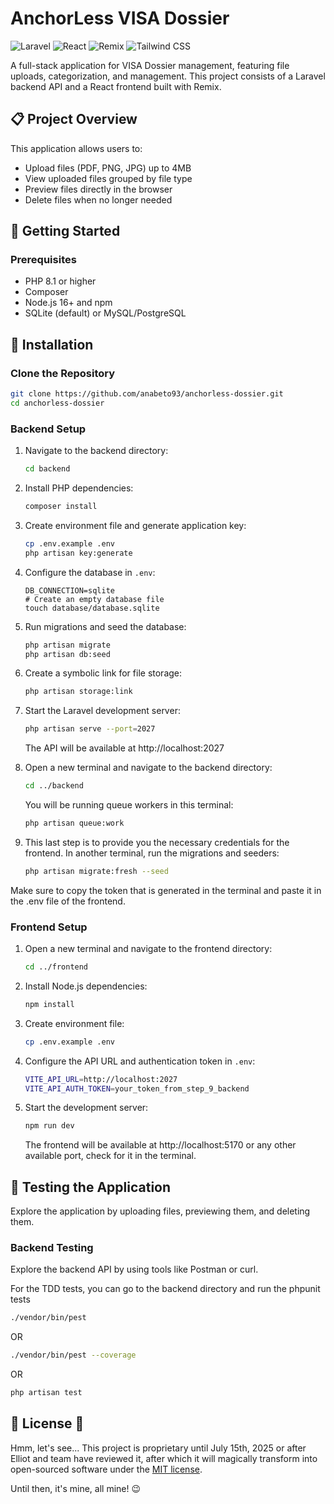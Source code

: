 # AnchorLess VISA Dossier

![Laravel](https://img.shields.io/badge/Laravel-10.x-FF2D20?style=for-the-badge&logo=laravel&logoColor=white)
![React](https://img.shields.io/badge/React-18.x-61DAFB?style=for-the-badge&logo=react&logoColor=black)
![Remix](https://img.shields.io/badge/Remix-2.x-000000?style=for-the-badge&logo=remix&logoColor=white)
![Tailwind CSS](https://img.shields.io/badge/Tailwind_CSS-3.x-38B2AC?style=for-the-badge&logo=tailwind-css&logoColor=white)

A full-stack application for VISA Dossier management, featuring file uploads, categorization, and management. This project consists of a Laravel backend API and a React frontend built with Remix.

## 📋 Project Overview

This application allows users to:
- Upload files (PDF, PNG, JPG) up to 4MB
- View uploaded files grouped by file type
- Preview files directly in the browser
- Delete files when no longer needed

## 🚀 Getting Started

### Prerequisites

- PHP 8.1 or higher
- Composer
- Node.js 16+ and npm
- SQLite (default) or MySQL/PostgreSQL

## 🔧 Installation

### Clone the Repository

```bash
git clone https://github.com/anabeto93/anchorless-dossier.git
cd anchorless-dossier
```

### Backend Setup

1. Navigate to the backend directory:
   ```bash
   cd backend
   ```

2. Install PHP dependencies:
   ```bash
   composer install
   ```

3. Create environment file and generate application key:
   ```bash
   cp .env.example .env
   php artisan key:generate
   ```

4. Configure the database in `.env`:
   ```
   DB_CONNECTION=sqlite
   # Create an empty database file
   touch database/database.sqlite
   ```

5. Run migrations and seed the database:
   ```bash
   php artisan migrate
   php artisan db:seed
   ```

6. Create a symbolic link for file storage:
   ```bash
   php artisan storage:link
   ```

7. Start the Laravel development server:
   ```bash
   php artisan serve --port=2027
   ```
   The API will be available at http://localhost:2027

8. Open a new terminal and navigate to the backend directory:
   ```bash
   cd ../backend
   ```
   You will be running queue workers in this terminal:
   ```bash
   php artisan queue:work
   ```

9. This last step is to provide you the necessary credentials for the frontend. In another terminal, run the migrations and seeders:
   ```bash
   php artisan migrate:fresh --seed
   ```
Make sure to copy the token that is generated in the terminal and paste it in the .env file of the frontend.

### Frontend Setup

1. Open a new terminal and navigate to the frontend directory:
   ```bash
   cd ../frontend
   ```

2. Install Node.js dependencies:
   ```bash
   npm install
   ```

3. Create environment file:
   ```bash
   cp .env.example .env
   ```

4. Configure the API URL and authentication token in `.env`:
   ```bash
   VITE_API_URL=http://localhost:2027
   VITE_API_AUTH_TOKEN=your_token_from_step_9_backend
   ```

5. Start the development server:
   ```bash
   npm run dev
   ```
   The frontend will be available at http://localhost:5170 or any other available port, check for it in the terminal.

## 🧪 Testing the Application

Explore the application by uploading files, previewing them, and deleting them.

### Backend Testing

Explore the backend API by using tools like Postman or curl.

For the TDD tests, you can go to the backend directory and run the phpunit tests
```bash
./vendor/bin/pest
```

OR

```bash
./vendor/bin/pest --coverage
```

OR

```bash
php artisan test
```

## 📝 License 🤔

Hmm, let's see... This project is proprietary until July 15th, 2025 or after Elliot and team have reviewed it, after which it will magically transform into open-sourced software under the [MIT license](https://opensource.org/licenses/MIT).

Until then, it's mine, all mine! 😉